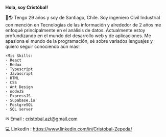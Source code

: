 **Hola, soy Cristóbal!**

🗿🌎 Tengo 29 años y soy de Santiago, Chile. Soy ingeniero Civil Industrial con mención en Tecnologías de las información y alrededor de 2 años me enfoqué principalmente en el análisis de datos. 
Actualmente estoy profundizando en el mundo del desarrollo web y de aplicaciones.
Me apasiona el mundo de la programación, sé sobre variados lenguajes y quiero seguir conociendo aún más! 

```
⚡Mis Skills: 
· React
· Redux
· Typescript
· Javascript  
· HTML
· CSS
· Ant Design
· nodeJS
· ExpressJS
· Supabase.io
· PostgreSQL
· SQL server
```

✉ Email : cristobal.azt@gmail.com

💻 LinkedIn : https://www.linkedin.com/in/Cristobal-Zepeda/
